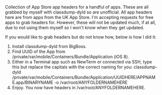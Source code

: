 Collection of App Store app headers for a handful of apps. These are all grabbed by myself with classdump-dyld so are unofficial. All app headers here are from apps from the UK App Store. I'm accepting requests for free apps to grab headers for. However, these will not be updated much, if at all, due to not using them myself so I won't know when they get updated.

If you would like to grab headers but do not know how, below is how I did it: <br />
1. Install classdump-dyld from BigBoss. <br />
2. Find UUID of the App from /private/var/mobile/Containers/Bundle/Application (iOS 8). <br />
3. Either in a Terminal app such as NewTerm or connected via SSH, type this but replace the capitals with the correct naming for you: classdump-dyld /private/var/mobile/Containers/Bundle/Application/UUIDHERE/APPNAME.app/BINARYNAME -o /var/root/ANYFOLDERNAMEHERE <br />
4. Enjoy. You now have headers in /var/root/ANYFOLDERNAMEHERE.

